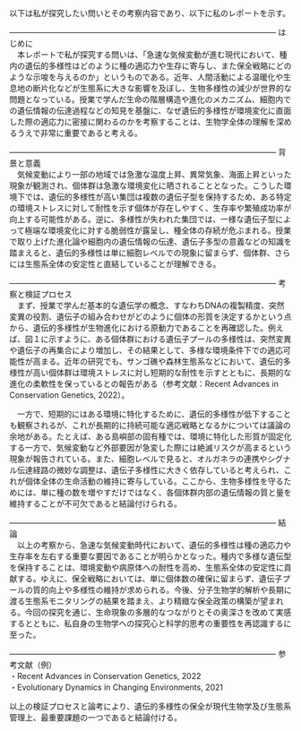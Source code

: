 以下は私が探究したい問いとその考察内容であり、以下に私のレポートを示す。

――――――――――――――――――――――――――――――――――
はじめに  
　本レポートで私が探究する問いは、「急速な気候変動が進む現代において、種内の遺伝的多様性はどのように種の適応力や生存に寄与し、また保全戦略にどのような示唆を与えるのか」というものである。近年、人間活動による温暖化や生息地の断片化などが生態系に大きな影響を及ぼし、生物多様性の減少が世界的な問題となっている。授業で学んだ生命の階層構造や進化のメカニズム、細胞内での遺伝情報の伝達過程などの知見を基盤に、なぜ遺伝的多様性が環境変化に直面した際の適応力に密接に関わるのかを考察することは、生物学全体の理解を深めるうえで非常に重要であると考える。

――――――――――――――――――――――――――――――――――
背景と意義  
　気候変動により一部の地域では急激な温度上昇、異常気象、海面上昇といった現象が観測され、個体群は急激な環境変化に晒されることとなった。こうした環境下では、遺伝的多様性が高い集団は複数の遺伝子型を保持するため、ある特定の環境ストレスに対して耐性を示す個体が存在しやすく、生存率や繁殖成功率が向上する可能性がある。逆に、多様性が失われた集団では、一様な遺伝子型によって極端な環境変化に対する脆弱性が露呈し、種全体の存続が危ぶまれる。授業で取り上げた進化論や細胞内の遺伝情報の伝達、遺伝子多型の意義などの知識を踏まえると、遺伝的多様性は単に細胞レベルでの現象に留まらず、個体群、さらには生態系全体の安定性と直結していることが理解できる。

――――――――――――――――――――――――――――――――――
考察と検証プロセス  
　まず、授業で学んだ基本的な遺伝学の概念、すなわちDNAの複製精度、突然変異の役割、遺伝子の組み合わせがどのように個体の形質を決定するかという点から、遺伝的多様性が生物進化における原動力であることを再確認した。例えば、図１に示すように、ある個体群における遺伝子プールの多様性は、突然変異や遺伝子の再集合により増加し、その結果として、多様な環境条件下での適応可能性が高まる。近年の研究でも、サンゴ礁や森林生態系などにおいて、遺伝的多様性が高い個体群は環境ストレスに対し短期的な耐性を示すとともに、長期的な進化の柔軟性を保っているとの報告がある（参考文献：Recent Advances in Conservation Genetics, 2022）。

　一方で、短期的にはある環境に特化するために、遺伝的多様性が低下することも観察されるが、これが長期的に持続可能な適応戦略となるかについては議論の余地がある。たとえば、ある島嶼部の固有種では、環境に特化した形質が固定化する一方で、気候変動など外部要因が急変した際には絶滅リスクが高まるという現象が報告されている。また、細胞レベルで見ると、オルガネラの連携やシグナル伝達経路の微妙な調整は、遺伝子多様性に大きく依存していると考えられ、これが個体全体の生命活動の維持に寄与している。ここから、生物多様性を守るためには、単に種の数を増やすだけではなく、各個体群内部の遺伝情報の質と量を維持することが不可欠であると結論付けられる。

――――――――――――――――――――――――――――――――――
結論  
　以上の考察から、急速な気候変動時代において、遺伝的多様性は種の適応力や生存率を左右する重要な要因であることが明らかとなった。種内で多様な遺伝型を保持することは、環境変動や病原体への耐性を高め、生態系全体の安定性に貢献する。ゆえに、保全戦略においては、単に個体数の確保に留まらず、遺伝子プールの質的向上や多様性の維持が求められる。今後、分子生物学的解析や長期に渡る生態系モニタリングの結果を踏まえ、より精緻な保全政策の構築が望まれる。今回の探究を通じ、生命現象の多層的なつながりとその奥深さを改めて実感するとともに、私自身の生物学への探究心と科学的思考の重要性を再認識するに至った。

――――――――――――――――――――――――――――――――――
参考文献（例）  
・Recent Advances in Conservation Genetics, 2022  
・Evolutionary Dynamics in Changing Environments, 2021

以上の検証プロセスと論考により、遺伝的多様性の保全が現代生物学及び生態系管理上、最重要課題の一つであると結論付ける。